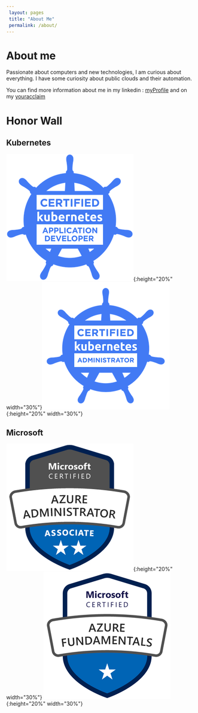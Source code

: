 ```yaml
---
 layout: pages
 title: "About Me"
 permalink: /about/
---
```

# About me

Passionate about computers and new technologies, I am curious about everything. I have some curiosity about public clouds and their automation. 

You can find more information about me in my linkedin : [myProfile](https://www.linkedin.com/in/valentinmariette/) and on my  [youracclaim](https://www.youracclaim.com/users/valentin-mariette)


# Honor Wall

## Kubernetes
![ckad](/assets/img/ckad.png){:height="20%" width="30%"}![cka](/assets/img/cka.png){:height="20%" width="30%"}

## Microsoft
![az-104](/assets/img/azure-administrator-associate.png){:height="20%" width="30%"} ![az-900](/assets/img/azure-fundamentals-600x600.png){:height="20%" width="30%"}
